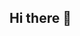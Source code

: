 ## Hi there 👋

<!--
**I'm a self-motivated and passionate Full Stack Web Developer with a unique path into tech. After completing my matric (Grade 12), I faced financial challenges that prevented me from studying further right away. I took on various jobs to support my family — but my dream of becoming a developer never faded. Years later, I'm now pursuing that goal with purpose and persistence, diving deep into web development and computer science.

I specialize in building responsive, user-focused web applications using the MERN stack (MongoDB, Express, React, Node.js), and I love turning ideas into functional, scalable solutions. Whether it’s crafting elegant frontends or engineering solid backends, I’m all about writing clean, maintainable code and delivering smooth digital experiences.

I’ve earned the **Full Stack Development Certification from FreeCodeCamp**, completing hundreds of hours of coding challenges and real-world projects. I also proudly completed **Harvard’s CS50: Introduction to Computer Science**, which gave me a strong foundation in core programming concepts, algorithms, and problem-solving.

In 2025, I attended the **FNB Code Academy Bootcamp**, where I worked in teams to build full-stack projects using modern tools like Git, Postman, Firebase, and more. That experience sharpened my skills in both development and collaboration, and gave me a real taste of building production-ready applications in a team setting.

### 💻 What I Work With:

- **Frontend**: HTML5, CSS3, JavaScript (ES6+), React.js, Tailwind CSS, Bootstrap

- **Backend**: Node.js, Express.js, REST APIs, MongoDB, PostgreSQL

- **Tools & Extras**: Git, GitHub, VS Code, Firebase, Postman, CodePen, FreeCodeCamp
-->
